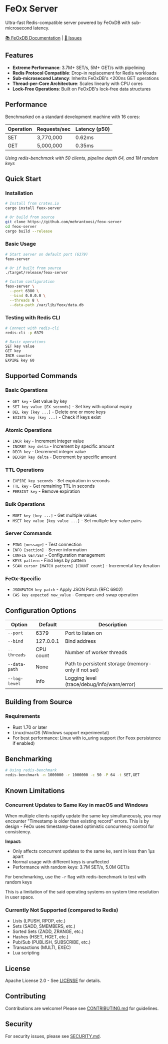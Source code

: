 # FeOx Server

Ultra-fast Redis-compatible server powered by FeOxDB with sub-microsecond latency.

[📚 FeOxDB Documentation](https://feoxdb.com) | [💬 Issues](https://github.com/mehrantoosi/feox/issues)

## Features

- **Extreme Performance**: 3.7M+ SET/s, 5M+ GET/s with pipelining
- **Redis Protocol Compatible**: Drop-in replacement for Redis workloads
- **Sub-microsecond Latency**: Inherits FeOxDB's <200ns GET operations
- **Thread-per-Core Architecture**: Scales linearly with CPU cores
- **Lock-Free Operations**: Built on FeOxDB's lock-free data structures

## Performance

Benchmarked on a standard development machine with 16 cores:

| Operation | Requests/sec | Latency (p50) |
|-----------|-------------|---------------|
| SET       | 3,770,000   | 0.62ms        |
| GET       | 5,000,000   | 0.35ms        |

*Using redis-benchmark with 50 clients, pipeline depth 64, and 1M random keys*

## Quick Start

### Installation

```bash
# Install from crates.io
cargo install feox-server

# Or build from source
git clone https://github.com/mehrantoosi/feox-server
cd feox-server
cargo build --release
```

### Basic Usage

```bash
# Start server on default port (6379)
feox-server

# Or if built from source
./target/release/feox-server

# Custom configuration
feox-server \
  --port 6380 \
  --bind 0.0.0.0 \
  --threads 8 \
  --data-path /var/lib/feox/data.db
```

### Testing with Redis CLI

```bash
# Connect with redis-cli
redis-cli -p 6379

# Basic operations
SET key value
GET key
INCR counter
EXPIRE key 60
```

## Supported Commands

### Basic Operations
- `GET key` - Get value by key
- `SET key value [EX seconds]` - Set key with optional expiry
- `DEL key [key ...]` - Delete one or more keys
- `EXISTS key [key ...]` - Check if keys exist

### Atomic Operations
- `INCR key` - Increment integer value
- `INCRBY key delta` - Increment by specific amount
- `DECR key` - Decrement integer value
- `DECRBY key delta` - Decrement by specific amount

### TTL Operations
- `EXPIRE key seconds` - Set expiration in seconds
- `TTL key` - Get remaining TTL in seconds
- `PERSIST key` - Remove expiration

### Bulk Operations
- `MGET key [key ...]` - Get multiple values
- `MSET key value [key value ...]` - Set multiple key-value pairs

### Server Commands
- `PING [message]` - Test connection
- `INFO [section]` - Server information
- `CONFIG GET/SET` - Configuration management
- `KEYS pattern` - Find keys by pattern
- `SCAN cursor [MATCH pattern] [COUNT count]` - Incremental key iteration

### FeOx-Specific
- `JSONPATCH key patch` - Apply JSON Patch (RFC 6902)
- `CAS key expected new_value` - Compare-and-swap operation

## Configuration Options

| Option | Default | Description |
|--------|---------|-------------|
| `--port` | 6379 | Port to listen on |
| `--bind` | 127.0.0.1 | Bind address |
| `--threads` | CPU count | Number of worker threads |
| `--data-path` | None | Path to persistent storage (memory-only if not set) |
| `--log-level` | info | Logging level (trace/debug/info/warn/error) |

## Building from Source

### Requirements

- Rust 1.70 or later
- Linux/macOS (Windows support experimental)
- For best performance: Linux with io_uring support (for Feox persistence if enabled)

## Benchmarking

```bash
# Using redis-benchmark
redis-benchmark -n 1000000 -r 1000000 -c 50 -P 64 -t SET,GET
```

## Known Limitations

### Concurrent Updates to Same Key in macOS and Windows
When multiple clients rapidly update the same key simultaneously, you may encounter "Timestamp is older than existing record" errors. This is by design - FeOx uses timestamp-based optimistic concurrency control for consistency.

**Impact:**
- Only affects concurrent updates to the same ke, sent in less than 1μs apart
- Normal usage with different keys is unaffected
- Performance with random keys: 3.7M SET/s, 5.0M GET/s

For benchmarking, use the `-r` flag with redis-benchmark to test with random keys

This is a limitation of the said operating systems on system time resolution in user space.

### Currently Not Supported (compared to Redis)
- Lists (LPUSH, RPOP, etc.)
- Sets (SADD, SMEMBERS, etc.)
- Sorted Sets (ZADD, ZRANGE, etc.)
- Hashes (HSET, HGET, etc.)
- Pub/Sub (PUBLISH, SUBSCRIBE, etc.)
- Transactions (MULTI, EXEC)
- Lua scripting

## License

Apache License 2.0 - See [LICENSE](LICENSE) for details.

## Contributing

Contributions are welcome! Please see [CONTRIBUTING.md](CONTRIBUTING.md) for guidelines.

## Security

For security issues, please see [SECURITY.md](SECURITY.md).
